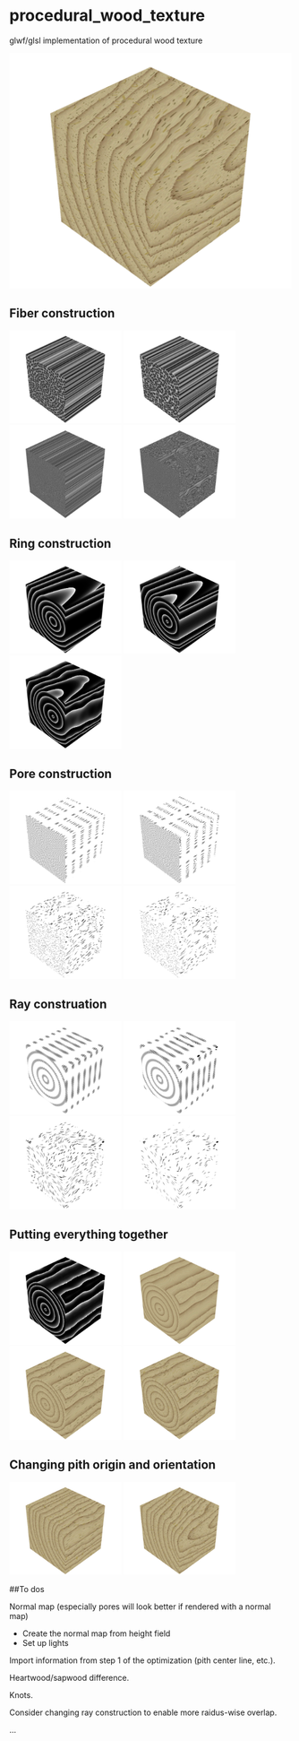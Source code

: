 # procedural_wood_texture
glwf/glsl implementation of procedural wood texture

![Alt text](./screenshot_fiber_ring_pore_ray_offset_angle.png)


## Fiber construction

<p float="center">
  <img src="/screenshot_fiber_1.png" width="200" />
  <img src="/screenshot_fiber_2.png" width="200" />
  <img src="/screenshot_fiber_3.png" width="200" />
  <img src="/screenshot_fiber_4.png" width="200" />
</p>

## Ring construction

<p float="center">
  <img src="/screenshot_rings_1.png" width="200" />
  <img src="/screenshot_rings_2.png" width="200" />
  <img src="/screenshot_rings_3.png" width="200" />
</p>

## Pore construction

<p float="center">
  <img src="/screenshot_pore_1.png" width="200" />
  <img src="/screenshot_pore_2.png" width="200" />
  <img src="/screenshot_pore_3.png" width="200" />
  <img src="/screenshot_pore_4.png" width="200" />
</p>

## Ray construation

<p float="center">
  <img src="/screenshot_ray_1.png" width="200" />
  <img src="/screenshot_ray_2.png" width="200" />
  <img src="/screenshot_ray_3.png" width="200" />
  <img src="/screenshot_ray_4.png" width="200" />
</p>

## Putting everything together

<p float="center">
  <img src="/screenshot_rings_fibers_1.png" width="200" />
  <img src="/screenshot_rings_fibers_2.png" width="200" />
  <img src="/screenshot_fiber_ring_pore.png" width="200" />
  <img src="/screenshot_fiber_ring_pore_ray.png" width="200" />
</p>



## Changing pith origin and orientation

<p float="center">
  <img src="/screenshot_fiber_ring_pore_ray_offset.png" width="200" />
  <img src="/screenshot_fiber_ring_pore_ray_offset_angle.png" width="200" />
</p>



##To dos

Normal map (especially pores will look better if rendered with a normal map)
- Create the normal map from height field
- Set up lights

Import information from step 1 of the optimization (pith center line, etc.).

Heartwood/sapwood difference.

Knots.

Consider changing ray construction to enable more raidus-wise overlap.

...
